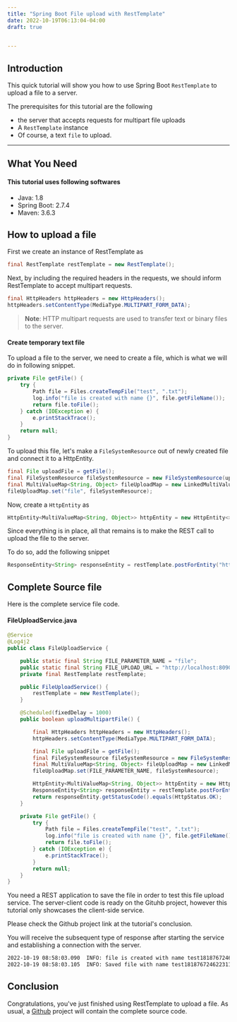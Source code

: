 ```yaml
---
title: "Spring Boot File upload with RestTemplate"
date: 2022-10-19T06:13:04-04:00
draft: true

  
---
```


## Introduction
This quick tutorial will show you how to use Spring Boot `RestTemplate` to upload a file to a server.

The prerequisites for this tutorial are the following

* the server that accepts requests for multipart file uploads
* A `RestTemplate` instance
* Of course, a text `file` to upload.

---

## What You Need
#### This tutorial uses following softwares
* Java: 1.8
* Spring Boot: 2.7.4
* Maven: 3.6.3


## How to upload a file

First we create an instance of RestTemplate as

```java
final RestTemplate restTemplate = new RestTemplate();
```

Next, by including the required headers in the requests, we should inform RestTemplate to accept multipart requests.

```java
final HttpHeaders httpHeaders = new HttpHeaders();
httpHeaders.setContentType(MediaType.MULTIPART_FORM_DATA);
```
> **Note**: HTTP multipart requests are used to transfer text or binary files to the server.


#### Create temporary text file 
To upload a file to the server, we need to create a file, which is what we will do in following snippet.

```java
private File getFile() {
    try {
        Path file = Files.createTempFile("test", ".txt");
        log.info("file is created with name {}", file.getFileName());
        return file.toFile();
    } catch (IOException e) {
        e.printStackTrace();
    }
    return null;
}
```

To upload this file, let's make a `FileSystemResource` out of newly created file and connect it to a HttpEntity.

```java 
final File uploadFile = getFile();
final FileSystemResource fileSystemResource = new FileSystemResource(uploadFile);
final MultiValueMap<String, Object> fileUploadMap = new LinkedMultiValueMap<>();
fileUploadMap.set("file", fileSystemResource);
```

Now, create a `HttpEntity` as

```java
HttpEntity<MultiValueMap<String, Object>> httpEntity = new HttpEntity<>(fileUploadMap, httpHeaders);
```

Since everything is in place, all that remains is to make the REST call to upload the file to the server.

To do so, add the following snippet

```java
ResponseEntity<String> responseEntity = restTemplate.postForEntity("http://localhost:8090/file-upload", httpEntity, String.class);
```
## Complete Source file 

Here is the complete service file code. 

#### FileUploadService.java
```java 
@Service
@Log4j2
public class FileUploadService {

    public static final String FILE_PARAMETER_NAME = "file";
    public static final String FILE_UPLOAD_URL = "http://localhost:8090/file-upload";
    private final RestTemplate restTemplate;

    public FileUploadService() {
        restTemplate = new RestTemplate();
    }

    @Scheduled(fixedDelay = 1000)
    public boolean uploadMultipartFile() {

        final HttpHeaders httpHeaders = new HttpHeaders();
        httpHeaders.setContentType(MediaType.MULTIPART_FORM_DATA);

        final File uploadFile = getFile();
        final FileSystemResource fileSystemResource = new FileSystemResource(uploadFile);
        final MultiValueMap<String, Object> fileUploadMap = new LinkedMultiValueMap<>();
        fileUploadMap.set(FILE_PARAMETER_NAME, fileSystemResource);

        HttpEntity<MultiValueMap<String, Object>> httpEntity = new HttpEntity<>(fileUploadMap, httpHeaders);
        ResponseEntity<String> responseEntity = restTemplate.postForEntity(FILE_UPLOAD_URL, httpEntity, String.class);
        return responseEntity.getStatusCode().equals(HttpStatus.OK);
    }

    private File getFile() {
        try {
            Path file = Files.createTempFile("test", ".txt");
            log.info("file is created with name {}", file.getFileName());
            return file.toFile();
        } catch (IOException e) {
            e.printStackTrace();
        }
        return null;
    }
}

```
You need a REST application to save the file in order to test this file upload service. The server-client code is ready on the Gituhb project, however this tutorial only showcases the client-side service.

Please check the Github project link at the tutorial's conclusion.

You will receive the subsequent type of response after starting the service and establishing a connection with the server.

 ```bash
 2022-10-19 08:58:03.090  INFO: file is created with name test181876724622311090.txt
 2022-10-19 08:58:03.105  INFO: Saved file with name test181876724622311090.txt
 ```
## Conclusion

Congratulations, you've just finished using RestTemplate to upload a file. As usual, a [Github](https://github.com/zainabed/tutorials/tree/master/maven/file-upload) project will contain the complete source code.
